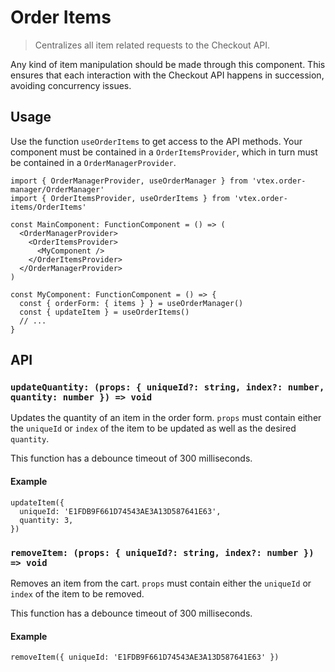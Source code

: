# Order Items

> Centralizes all item related requests to the Checkout API.

Any kind of item manipulation should be made through this component. This ensures that each interaction with the Checkout API happens in succession, avoiding concurrency issues.

## Usage

Use the function `useOrderItems` to get access to the API methods. Your component must be contained in a `OrderItemsProvider`, which in turn must be contained in a `OrderManagerProvider`.

```tsx
import { OrderManagerProvider, useOrderManager } from 'vtex.order-manager/OrderManager'
import { OrderItemsProvider, useOrderItems } from 'vtex.order-items/OrderItems'

const MainComponent: FunctionComponent = () => (
  <OrderManagerProvider>
    <OrderItemsProvider>
      <MyComponent />
    </OrderItemsProvider>
  </OrderManagerProvider>
)

const MyComponent: FunctionComponent = () => {
  const { orderForm: { items } } = useOrderManager()
  const { updateItem } = useOrderItems()
  // ...
}
```

## API

### `updateQuantity: (props: { uniqueId?: string, index?: number, quantity: number }) => void`

Updates the quantity of an item in the order form. `props` must contain either the `uniqueId` or `index` of the item to be updated as well as the desired `quantity`.

This function has a debounce timeout of 300 milliseconds.

#### Example

```tsx
updateItem({
  uniqueId: 'E1FDB9F661D74543AE3A13D587641E63',
  quantity: 3,
})
```

### `removeItem: (props: { uniqueId?: string, index?: number }) => void`

Removes an item from the cart. `props` must contain either the `uniqueId` or `index` of the item to be removed.

This function has a debounce timeout of 300 milliseconds.

#### Example

```tsx
removeItem({ uniqueId: 'E1FDB9F661D74543AE3A13D587641E63' })
```
